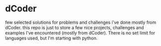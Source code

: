 # dCoder
few selected solutions for problems and challenges i've done mostly from dCoder.
this repo is just to store a few nice projects, challenges and examples I've encountered (mostly from dCoder).
There is no set limit for languages used, but I'm starting with python.
